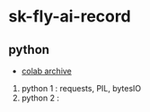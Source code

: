 # sk-fly-ai-record

## python
- [colab archive](https://github.com/rimgosu/Obsidian-Vault/tree/master/%5Bsk-fly-ai%5D%20python)
1. python 1 : requests, PIL, bytesIO
2. python 2 :
